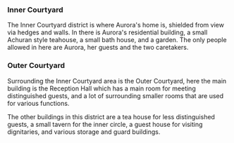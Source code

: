 ### Inner Courtyard ###

The Inner Courtyard district is where Aurora's home is, shielded from view via hedges and walls. In there is Aurora's residential building, a small Achuran style teahouse, a small bath house, and a garden. The only people allowed in here are Aurora, her guests and the two caretakers.


### Outer Courtyard ###

Surrounding the Inner Courtyard area is the Outer Courtyard, here the main building is the Reception Hall which has a main room for meeting distinguished guests, and a lot of surrounding smaller rooms that are used for various functions.

The other buildings in this district are a tea house for less distinguished guests, a small tavern for the inner circle, a guest house for visiting dignitaries, and various storage and guard buildings.
